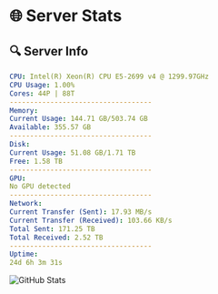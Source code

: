 # 🌐 Server Stats
## 🔍 Server Info
```yaml
CPU: Intel(R) Xeon(R) CPU E5-2699 v4 @ 1299.97GHz
CPU Usage: 1.00%
Cores: 44P | 88T
-----------------------------------
Memory:
Current Usage: 144.71 GB/503.74 GB
Available: 355.57 GB
-----------------------------------
Disk:
Current Usage: 51.08 GB/1.71 TB
Free: 1.58 TB
-----------------------------------
GPU:
No GPU detected
-----------------------------------
Network:
Current Transfer (Sent): 17.93 MB/s
Current Transfer (Received): 103.66 KB/s
Total Sent: 171.25 TB
Total Received: 2.52 TB
-----------------------------------
Uptime:
24d 6h 3m 31s
```
![GitHub Stats](https://img.shields.io/badge/Updated-2025-03-04_04:46:49-blue)